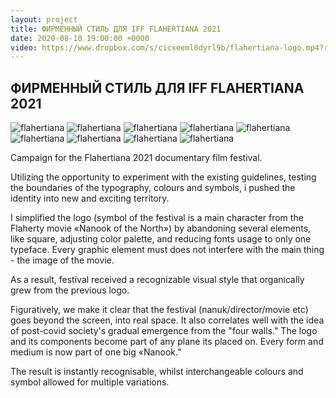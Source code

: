 ```yaml
---
layout: project
title: ФИРМЕННЫЙ СТИЛЬ ДЛЯ IFF FLAHERTIANA 2021
date: 2020-08-10 19:00:00 +0000
video: https://www.dropbox.com/s/cicxeeml0dyrl9b/flahertiana-logo.mp4?raw=1
---
```


## <span class="mark">ФИРМЕННЫЙ СТИЛЬ ДЛЯ IFF FLAHERTIANA 2021</span>


![flahertiana](https://www.dropbox.com/s/65n9yx3o0a429dj/1.jpg?raw=1)
![flahertiana](https://www.dropbox.com/s/0gianakkbyehylk/2.png?raw=1)
![flahertiana](https://www.dropbox.com/s/mf7abmxjqk4puk6/3.jpg?raw=1)
![flahertiana](https://www.dropbox.com/s/l02n58x3z6l9soo/4.jpg?raw=1)
![flahertiana](https://www.dropbox.com/s/t346jbwnn5uw4uz/5.jpg?raw=1)
![flahertiana](https://www.dropbox.com/s/4gv536ghfw2eu2p/6.jpg?raw=1)
![flahertiana](https://www.dropbox.com/s/ltcmm1inuy0vp4e/7.jpg?raw=1)
![flahertiana](https://www.dropbox.com/s/l2r825in8uqaqah/8.jpg?raw=1)
![flahertiana](https://www.dropbox.com/s/mmaxg7cip3mpbr5/9.jpg?raw=1)

Campaign for the Flahertiana 2021 documentary film festival.

Utilizing the opportunity to experiment with the existing guidelines, testing the boundaries of the typography, colours and symbols, i pushed the identity into new and exciting territory. 

I simplified the logo (symbol of the festival is a main character from the Flaherty movie «Nanook of the North») by abandoning several elements, like square, adjusting color palette, and reducing fonts usage to only one typeface. Every graphic element must does not interfere with the main thing - the image of the movie.

As a result, festival received a recognizable visual style that organically grew from the previous logo.

Figuratively, we make it clear that the festival (nanuk/director/movie etc) goes beyond the screen, into real space. It also correlates well with the idea of post-covid society's gradual emergence from the "four walls." The logo and its components become part of any plane its placed on. Every form and medium is now part of one big «Nanook." 

The result is instantly recognisable, whilst interchangeable colours and symbol allowed for multiple variations.
